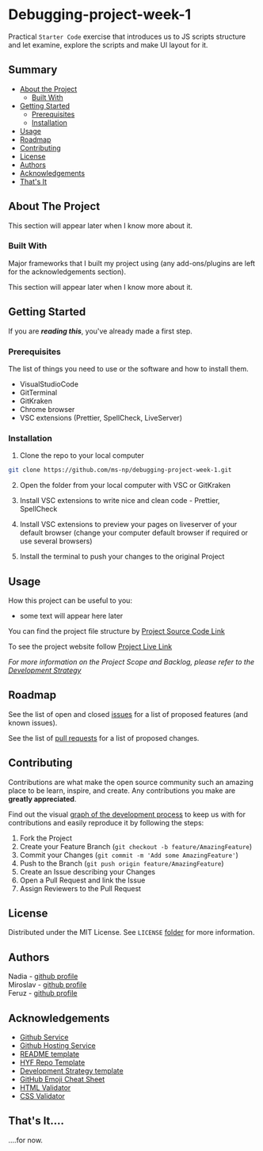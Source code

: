 # Debugging-project-week-1

Practical `Starter Code` exercise that introduces us to JS scripts structure and let examine, explore the scripts and make UI layout for it.

## Summary
* [About the Project](#about-the-project)
  * [Built With](#built-with)
* [Getting Started](#getting-started)
  * [Prerequisites](#prerequisites)
  * [Installation](#installation)
* [Usage](#usage)
* [Roadmap](#roadmap)
* [Contributing](#contributing)
* [License](#license)
* [Authors](#authors)
* [Acknowledgements](#acknowledgements)
* [That's It](#that's-it)

<!-- ABOUT THE PROJECT -->
## About The Project
This section will appear later when I know more about it.

### Built With
Major frameworks that I built my project using (any add-ons/plugins are left for the acknowledgements section).

This section will appear later when I know more about it.


<!-- GETTING STARTED -->
## Getting Started

If you are ***reading this***, you've already made a first step.

### Prerequisites

The list of things you need to use or the software and how to install them.
* VisualStudioCode
* GitTerminal
* GitKraken
* Chrome browser
* VSC extensions (Prettier, SpellCheck, LiveServer)

### Installation

1. Clone the repo to your local computer
```sh
git clone https://github.com/ms-np/debugging-project-week-1.git
```

2. Open the folder from your local computer with VSC or GitKraken

3. Install VSC extensions to write nice and clean code - Prettier, SpellCheck

5. Install VSC extensions to preview your pages on liveserver of your default browser (change your computer default browser if required or use several browsers)

6. Install the terminal to push your changes to the original Project

<!-- 1. Get a free API Key at [https://example.com](https://example.com)
2. Clone the repo
```sh
git clone https://github.com/ms-np/app-theme.git
```
3. Install NPM packages
```sh
npm install
```
4. Enter your API in `config.js`
```JS
const API_KEY = 'ENTER YOUR API';
``` -->



<!-- USAGE EXAMPLES -->
## Usage

How this project can be useful to you:
* some text will appear here later


You can find the project file structure by [Project Source Code Link](https://github.com/ms-np/debugging-project-week-1)

To see the project website follow [Project Live Link](https://ms-np.github.io/debugging-project-week-1/)

_For more information on the Project Scope and Backlog, please refer to the [Development Strategy](https://github.com/ms-np/debugging-project-week-1/blob/master/development-strategy.md)_


<!-- ROADMAP -->
## Roadmap

See the list of open and closed [issues](https://github.com/ms-np/debugging-project-week-1/issues) for a list of proposed features (and known issues).

See the list of [pull requests](https://github.com/ms-np/debugging-project-week-1/pulls) for a list of proposed changes.


<!-- CONTRIBUTING -->
## Contributing

Contributions are what make the open source community such an amazing place to be learn, inspire, and create. Any contributions you make are **greatly appreciated**.

Find out the visual [graph of the development process](https://github.com/ms-np/debugging-project-week-1/network) to keep us with for contributions and easily reproduce it by following the steps:

1. Fork the Project
2. Create your Feature Branch (`git checkout -b feature/AmazingFeature`)
3. Commit your Changes (`git commit -m 'Add some AmazingFeature'`)
4. Push to the Branch (`git push origin feature/AmazingFeature`)
5. Create an Issue describing your Changes
5. Open a Pull Request and link the Issue
6. Assign Reviewers to the Pull Request



<!-- LICENSE -->
## License

Distributed under the MIT License. See `LICENSE` [folder](https://github.com/ms-np/debugging-project-week-1/blob/master/LICENSE) for more information.



<!-- CONTACT -->
## Authors

Nadia - [github profile](https://github.com/ms-np)  
Miroslav - [github profile](https://github.com/miroslavveljanoski)  
Feruz - [github profile](https://github.com/Feruzteame)



<!-- ACKNOWLEDGEMENTS -->
## Acknowledgements
* [Github Service](github.com)
* [Github Hosting Service](https://pages.github.com)
* [README template](https://github.com/othneildrew/Best-README-Template)
* [HYF Repo Template](https://github.com/HackYourFutureBelgium/debugging-project-week-1)
* [Development Strategy template](https://github.com/HackYourFutureBelgium/incremental-development/blob/master/integrate/complete-development-strategy.md)
* [GitHub Emoji Cheat Sheet](https://www.webpagefx.com/tools/emoji-cheat-sheet)
* [HTML Validator](https://validator.w3.org/nu/)
* [CSS Validator](https://jigsaw.w3.org/css-validator/)


<!-- FINALE -->
## That's It....

....for now.
